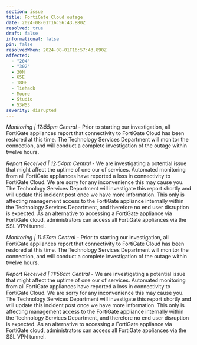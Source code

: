 ```yaml
---
section: issue
title: FortiGate Cloud outage
date: 2024-08-01T16:56:43.880Z
resolved: true
draft: false
informational: false
pin: false
resolvedWhen: 2024-08-01T16:57:43.890Z
affected:
  - "204"
  - "302"
  - 30N
  - 65E
  - 180E
  - Tiehack
  - Moore
  - Studio
  - 53W53
severity: disrupted
---
```

*Monitoring | 12:55pm Central* - Prior to starting our investigation, all FortiGate appliances report that connectivity to FortiGate Cloud has been restored at this time. The Technology Services Department will monitor the connection, and will conduct a complete investigation of the outage within twelve hours.

*Report Received | 12:54pm Central* - We are investigating a potential issue that might affect the uptime of one our of services. Automated monitoring from all FortiGate appliances have reported a loss in connectivity to FortiGate Cloud. We are sorry for any inconvenience this may cause you. The Technology Services Department will investigate this report shortly and will update this incident post once we have more information. This only is affecting management access to the FortiGate appliance internally within the Technology Services Department, and therefore no end user disruption is expected. As an alternative to accessing a FortiGate appliance via FortiGate cloud, administrators can access all FortiGate appliances via the SSL VPN tunnel.

*Monitoring | 11:57am Central* - Prior to starting our investigation, all FortiGate appliances report that connectivity to FortiGate Cloud has been restored at this time. The Technology Services Department will monitor the connection, and will conduct a complete investigation of the outage within twelve hours.

*Report Received | 11:56am Central* - We are investigating a potential issue that might affect the uptime of one our of services. Automated monitoring from all FortiGate appliances have reported a loss in connectivity to FortiGate Cloud. We are sorry for any inconvenience this may cause you. The Technology Services Department will investigate this report shortly and will update this incident post once we have more information. This only is affecting management access to the FortiGate appliance internally within the Technology Services Department, and therefore no end user disruption is expected. As an alternative to accessing a FortiGate appliance via FortiGate cloud, administrators can access all FortiGate appliances via the SSL VPN tunnel.